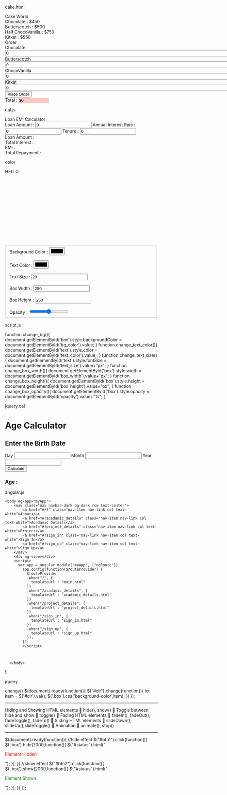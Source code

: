 cake.html

<!doctype html>
<html lang="en">
  <head>
    <title>Cake World</title>
    <link rel="stylesheet" href="style_cake.css">
    <script>
      function myfun() {
        var total = 0;
        total+=parseInt(document.getElementById("i1").value)*450;
        total+=parseInt(document.getElementById("i2").value)*500;
        total+=parseInt(document.getElementById("i3").value)*750;
        total+=parseInt(document.getElementById("i4").value)*550;
        document.getElementById("total").value = '$'+total;
      }
    </script>
  </head>
  <body>
    <div class="header">Cake World</div>
    <div class="menu">
      <div class="item"><img src="src/1.webp" alt=""><div class="caption">Chocolate : $450</div></div>
      <div class="item"><img src="src/2.webp" alt=""><div class="caption">Butterscotch : $500</div></div>
      <div class="item"><img src="src/3.webp" alt=""><div class="caption">Half ChocoVanilla : $750</div></div>
      <div class="item"><img src="src/4.webp" alt=""><div class="caption">Kitkat : $550</div></div>
    </div>
    <div class="header">Order</div>
    <div class="order">
      <div>
        <label for="c">Chocolate</label>
        <input id="i1" type="text" name="c" size="95" value=0>
      </div>
      <div>
        <label for="b">Butterscotch</label>
        <input id="i2" type="text" name="b" size="95" value=0>
      </div>
      <div>
        <label for="cv">ChocoVanilla</label>
        <input id="i3" type="text" name="cv" size="95" value=0>
      </div>
      <div>
        <label for="k">Kitkat</label>
        <input id="i4" type="text" name="k" size="95" value=0>
      </div>
      <input type="button" value="Place Order" onclick="myfun()">
      <div class="total">
        <label for="total">Total : </label>
        <input type="text" name="total" id="total" size="10" style="border: none; background-color:rgb(252, 200, 200);" value="$0">
      </div>
    </div>
  </body>
</html>



cal.js

<!DOCTYPE html>
<html lang="en">
    <head>
        <title>EMI Calculator</title>
        <link rel="stylesheet" href="style_cal.css">
        <script>
            function myfun(){
                var la, ai, t, total;
                p = parseInt(document.getElementById("i1").value);
                r = parseInt(document.getElementById("i2").value)/12/100;
                n = parseInt(document.getElementById("i3").value);
                document.getElementById("s1").innerHTML= "Loan Amount : "+p;
                document.getElementById("s2").innerHTML="Total Interest : "+p*r*n;
                document.getElementById("s3").innerHTML= "EMI : "+ ((p*r*Math.pow((1+r),n))/Math.pow((1+r),n)-1);
                document.getElementById("s4").innerHTML= "Total Repayment : "+eval(p+(p*r*n));
            }
        </script>
    </head>
    <body>
        <div class="cal">
            <div class="title">Loan EMI Calculator</div>
            <label for="la">Loan Amount : </label>
            <input type="text" value="0" id="i1" name="la">
            <label for="ai">Annual Interest Rate : </label>
            <input type="text" value="0" id="i2" name="ai" >
            <label for="t">Tenure : </label>
            <input type="text" value="0" id="i3" name="t" onkeyup="myfun()">
            <div class="res" id="s1">Loan Amount : </div>
            <div class="res" id="s2">Total Interest : </div>
            <div class="res" id="s3">EMI : </div>
            <div class="res" id="s4">Total Repayment : </div>
        </div>
    </body>
</html>


color 

<!DOCTYPE html>
<html>
    <head>
        <title>Q1</title>
        <link rel="stylesheet" href="style.css">
        <script src="script.js"></script>
    </head>
    <body>
        <div id="box" style="height: 250px; width: 250px;"><p id="text">HELLO</p></div>
        <form>
            <fieldset>
                <label for="bg">Background Color : </label>
                <input type="color" name="bg" id="bg_color" onchange="change_bg()">
                <br><br>
                <label for="tc">Text Color : </label>
                <input type="color" name="tc" id="text_color" onchange="change_text_color()">
                <br><br>
                <label for="ts">Text Size : </label>
                <input type="number" name="ts" min="10" id="text_size" value="20" onkeyup="change_text_size()">
                <br><br>
                <label for="bw">Box Width : </label>
                <input type="number" name="bw" id="box_width" value="250" min="250" onkeyup="change_box_width()">
                <br><br>
                <label for="bh">Box Height : </label>
                <input type="number" name="bh" id="box_height" value="250" min="250" onkeyup="change_box_height()"> 
                <br><br>
                <label for="op">Opacity : </label>
                <input type="range" step="5" id="opacity" name="op" onchange="change_box_opacity()">
            </fieldset>
        </form>
    </body>
</html>

script.js

function change_bg(){
   document.getElementById('box').style.backgroundColor = document.getElementById('bg_color').value;
}
function change_text_color(){
   document.getElementById('text').style.color = document.getElementById('text_color').value;;
}
function change_text_size(){
   document.getElementById('text').style.fontSize = document.getElementById('text_size').value+"px";
}
function change_box_width(){
   document.getElementById('box').style.width = document.getElementById('box_width').value+"px";
}
function change_box_height(){
   document.getElementById('box').style.height = document.getElementById('box_height').value+"px";
}
function change_box_opacity(){
   document.getElementById('box').style.opacity = document.getElementById('opacity').value+"%";
}


jquery cal

<!DOCTYPE html>
<html lang="en">
    <head>
        <title>DEMO</title>
        <link rel="stylesheet" href="style.css">
        <script src="https://code.jquery.com/jquery-3.6.3.min.js"></script>
        <script>
            $(document).ready(function(){
                $("#bt1").click(function(){
                    var y = 0,d = 0,m = 0;
                    var c_date = new Date();
                    var date = new Date($("#i3").val()+ "-" + $("#i2").val() + "-" + $("#i1").val());
                    d = (Math.floor((c_date-date)/(1000 * 60 * 60 * 24)));
                    m = (Math.floor((d)/31));
                    y = (Math.floor((m)/12));
                    $("#h3").text("Age : "+y+" Years , "+m%12+" Months , "+d%31+" Days ");
        });
    });
        </script>
    </head>
    <body>
        <h1>Age Calculator</h1>
        <div id="box">
            <h2>Enter the Birth Date</h2>
            <div id="cal">
                <label for="day">Day</label>
                <input type="number" name="day" id="i1" >
                <label for="month">Month</label>
                <input type="number" name="month" id="i2" >
                <label for="Year">Year</label>
                <input type="number" name="year" id="i3">
            </div>
            <input type="button" value="Calculate" id="bt1">
        </div>
        <div id="out">
            <h3 id="h3">Age : </h3>
        </div>
    </body>
</html>

angular.js

<!DOCTYPE html>
<html>
  <script src="https://ajax.googleapis.com/ajax/libs/angularjs/1.6.9/angular.min.js"></script>
  <script src="https://ajax.googleapis.com/ajax/libs/angularjs/1.6.9/angular-route.js"></script>
    <link
        href="https://cdn.jsdelivr.net/npm/bootstrap@5.3.0-alpha1/dist/css/bootstrap.min.css"
        rel="stylesheet">
        

    <body ng-app="myApp">
        <nav class="nav navbar-dark bg-dark row text-center">
            <a href="#/!" class="nav-item nav-link col text-white">About</a>
            <a href="#!acadamic_details" class="nav-item nav-link col text-white">Acadamic Details</a>
            <a href="#!project_details" class="nav-item nav-link col text-white">Project</a>
            <a href="#!sign_in" class="nav-link nav-item col text-white">Sign In</a>
            <a href="#!sign_up" class="nav-link nav-item col text-white">Sign Up</a>
        </nav>
        <div ng-view></div>
        <script>  
          var app = angular.module("myApp", ["ngRoute"]);
            app.config(function($routeProvider) {
              $routeProvider
              .when("/", {
                templateUrl : "main.html"
              })
              .when("/acadamic_details", {
                templateUrl : "acadamic_details.html"
              })
              .when("/project_details", {
                templateUrl : "project_details.html"
              })
              .when("/sign_in", {
                templateUrl : "sign_in.html"
              })
              .when("/sign_up", {
                templateUrl : "sign_up.html"
              });
            });
            </script>

        

      </body>
</html>
!!


jquery


change()
$(document).ready(function(){
$("#clr").change(function(){
let item = $('#clr').val();
$('.box').css('background-color',item);
})
});

---
Hiding and Showing HTML elements
 hide(), show()
 Toggle between hide and show
 toggle()
 Fading HTML elements
 fadeIn(), fadeOut(), fadeToggle(), fadeTo()
 Sliding HTML elements
 slideDown(), slideUp(),slideToggle()
 Animation
 animate(), stop()

---

$(document).ready(function(){
//hide effect
$("#btn1").click(function(){
$('.box').hide(2000,function(){
$("#status").html("<p style='color:red;'>Element Hidden</p>");
});
})
//show effect
$("#btn2").click(function(){
$('.box').show(2000,function(){
$("#status").html("<p style='color:green;'>Element Shown</p>");
});
})
});

